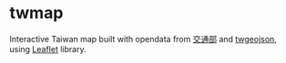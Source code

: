 twmap
=====

Interactive Taiwan map built with opendata from [交通部](http://www.iot.gov.tw/ct.asp?xItem=154948&ctNode=1091) and [twgeojson](https://github.com/g0v/twgeojson), using [Leaflet](http://leafletjs.com/) library.

